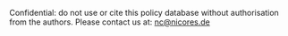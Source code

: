 Confidential: do not use or cite this policy database without authorisation from the authors. Please contact us at: nc@nicores.de
